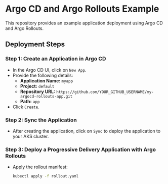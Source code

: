 # Argo CD and Argo Rollouts Example

This repository provides an example application deployment using Argo CD and Argo Rollouts.

## Deployment Steps

### Step 1: Create an Application in Argo CD

- In the Argo CD UI, click on `New App`.
- Provide the following details:
  - **Application Name:** `myapp`
  - **Project:** `default`
  - **Repository URL:** `https://github.com/YOUR_GITHUB_USERNAME/my-argocd-rollouts-app.git`
  - **Path:** `app`
- Click `Create`.

### Step 2: Sync the Application

- After creating the application, click on `Sync` to deploy the application to your AKS cluster.

### Step 3: Deploy a Progressive Delivery Application with Argo Rollouts

- Apply the rollout manifest:
  ```sh
  kubectl apply -f rollout.yaml

